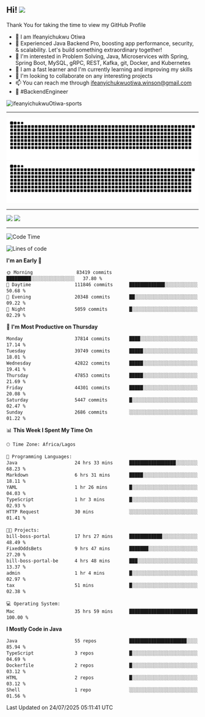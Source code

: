 <!-- BLOG-POST-LIST:START --><!-- BLOG-POST-LIST:END -->

## Hi! <img src="https://media.giphy.com/media/hvRJCLFzcasrR4ia7z/giphy.gif" width="4%"> 

Thank You for taking the time to view my GitHub Profile

- 👋 I am Ifeanyichukwu Otiwa
- 🚀 Experienced Java Backend Pro, boosting app performance, security, & scalability. Let's build something extraordinary together!
- 👀 I'm interested in Problem Solving, Java, Microservices with Spring, Spring Boot, MySQL, gRPC, REST, Kafka, git, Docker, and Kubernetes
- 🌱 I am a fast learner and I'm currently learning and improving my skills
- 💞️ I'm looking to collaborate on any interesting projects
- 📫 You can reach me through ifeanyichukwuotiwa.winson@gmail.com
- 🚀 #BackendEngineer

<p align="left" marginTop="10px"> <img src="https://komarev.com/ghpvc/?username=ifeanyichukwuOtiwa-sports&label=Profile%20views&color=0e75b6&style=for-the-badge" alt="ifeanyichukwuOtiwa-sports" /> </p>

***

<!--🐍📈SNAKEGRAPH / 🌐WEBSITE: https://github.com/Platane/snk -->
![github contribution grid snake animation](https://raw.githubusercontent.com/ifeanyichukwuOtiwa-sports/ifeanyichukwuOtiwa-sports/output/github-contribution-grid-snake-dark.svg#gh-dark-mode-only)![github contribution grid snake animation](https://raw.githubusercontent.com/ifeanyichukwuOtiwa-sports/ifeanyichukwuOtiwa-sports/output/github-contribution-grid-snake.svg#gh-light-mode-only)

***

<p float="left">
  <img float="left" src="https://github-readme-stats.vercel.app/api?username=ifeanyichukwuOtiwa-sports&count_private=true&include_all_commits=true&theme=react&show_icons=true" />
  <img float="right" src="https://github-readme-stats.vercel.app/api/top-langs/?username=ifeanyichukwuOtiwa-sports&layout=compact&show_icons=true&theme=react" /> 
</p>

***



<!--START_SECTION:waka-->
![Code Time](http://img.shields.io/badge/Code%20Time-4%2C003%20hrs%2041%20mins-blue)

![Lines of code](https://img.shields.io/badge/From%20Hello%20World%20I%27ve%20Written-59.9%20million%20lines%20of%20code-blue)

**I'm an Early 🐤** 

```text
🌞 Morning                83419 commits       █████████░░░░░░░░░░░░░░░░   37.80 % 
🌆 Daytime                111846 commits      █████████████░░░░░░░░░░░░   50.68 % 
🌃 Evening                20348 commits       ██░░░░░░░░░░░░░░░░░░░░░░░   09.22 % 
🌙 Night                  5059 commits        █░░░░░░░░░░░░░░░░░░░░░░░░   02.29 % 
```
📅 **I'm Most Productive on Thursday** 

```text
Monday                   37814 commits       ████░░░░░░░░░░░░░░░░░░░░░   17.14 % 
Tuesday                  39749 commits       █████░░░░░░░░░░░░░░░░░░░░   18.01 % 
Wednesday                42822 commits       █████░░░░░░░░░░░░░░░░░░░░   19.41 % 
Thursday                 47853 commits       █████░░░░░░░░░░░░░░░░░░░░   21.69 % 
Friday                   44301 commits       █████░░░░░░░░░░░░░░░░░░░░   20.08 % 
Saturday                 5447 commits        █░░░░░░░░░░░░░░░░░░░░░░░░   02.47 % 
Sunday                   2686 commits        ░░░░░░░░░░░░░░░░░░░░░░░░░   01.22 % 
```


📊 **This Week I Spent My Time On** 

```text
🕑︎ Time Zone: Africa/Lagos

💬 Programming Languages: 
Java                     24 hrs 33 mins      █████████████████░░░░░░░░   68.23 % 
Markdown                 6 hrs 31 mins       █████░░░░░░░░░░░░░░░░░░░░   18.11 % 
YAML                     1 hr 26 mins        █░░░░░░░░░░░░░░░░░░░░░░░░   04.03 % 
TypeScript               1 hr 3 mins         █░░░░░░░░░░░░░░░░░░░░░░░░   02.93 % 
HTTP Request             30 mins             ░░░░░░░░░░░░░░░░░░░░░░░░░   01.41 % 

🐱‍💻 Projects: 
bill-boss-portal         17 hrs 27 mins      ████████████░░░░░░░░░░░░░   48.49 % 
FixedOddsBets            9 hrs 47 mins       ███████░░░░░░░░░░░░░░░░░░   27.20 % 
bill-boss-portal-be      4 hrs 48 mins       ███░░░░░░░░░░░░░░░░░░░░░░   13.37 % 
admin                    1 hr 4 mins         █░░░░░░░░░░░░░░░░░░░░░░░░   02.97 % 
tax                      51 mins             █░░░░░░░░░░░░░░░░░░░░░░░░   02.38 % 

💻 Operating System: 
Mac                      35 hrs 59 mins      █████████████████████████   100.00 % 
```

**I Mostly Code in Java** 

```text
Java                     55 repos            █████████████████████░░░░   85.94 % 
TypeScript               3 repos             █░░░░░░░░░░░░░░░░░░░░░░░░   04.69 % 
Dockerfile               2 repos             █░░░░░░░░░░░░░░░░░░░░░░░░   03.12 % 
HTML                     2 repos             █░░░░░░░░░░░░░░░░░░░░░░░░   03.12 % 
Shell                    1 repo              ░░░░░░░░░░░░░░░░░░░░░░░░░   01.56 % 
```




 Last Updated on 24/07/2025 05:11:41 UTC
<!--END_SECTION:waka-->

<!--
<p align="center">
![trophy](https://github-profile-trophy.vercel.app/?username=ifeanyichukwuOtiwa-sports&theme=onedark) (https://github.com/ryo-ma/github-profile-trophy)
</p>
-->

<!---
ifeanyi-otiwa/ifeanyi-otiwa is a ✨ special ✨ repository because its `README.md` (this file) appears on your GitHub profile.
You can click the Preview link to take a look at your changes.
--->
